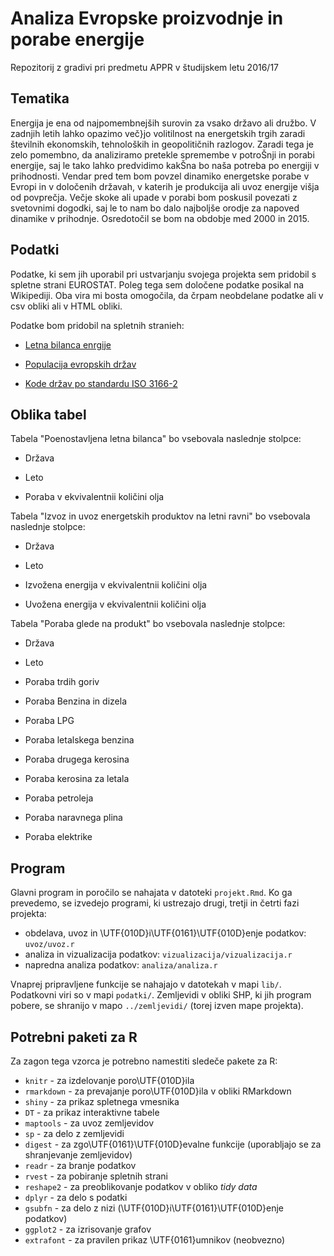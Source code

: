 # Analiza Evropske proizvodnje in porabe energije

Repozitorij z gradivi pri predmetu APPR v študijskem letu 2016/17

## Tematika

Energija je ena od najpomembnejših surovin za vsako državo ali družbo. V zadnjih letih lahko opazimo več}jo volitilnost na energetskih trgih zaradi številnih ekonomskih, tehnoloških in geopolitičnih razlogov. Zaradi tega je zelo pomembno, da analiziramo pretekle spremembe v potroŠnji in porabi energije, saj le tako lahko predvidimo kakŠna bo naša potreba po energiji v prihodnosti. Vendar pred tem bom povzel dinamiko energetske porabe v Evropi in v določenih državah, v katerih je produkcija ali uvoz energije višja od povprečja. Večje skoke ali upade v porabi bom poskusil povezati z svetovnimi dogodki, saj le to nam bo dalo najboljše orodje za napoved dinamike v prihodnje. Osredotočil se bom na obdobje med 2000 in 2015.

## Podatki

Podatke, ki sem jih uporabil pri ustvarjanju svojega projekta sem pridobil s spletne strani EUROSTAT. Poleg tega sem določene podatke posikal na Wikipediji. Oba vira mi bosta omogočila, da črpam neobdelane podatke ali v csv obliki ali v HTML obliki. 

Podatke bom pridobil na spletnih stranieh:

- [Letna bilanca enrgije](http://appsso.eurostat.ec.europa.eu/nui/show.do?query=BOOKMARK_DS-465368_QID_-1E68FBF1_UID_-3F171EB0&layout=TIME,C,X,0;GEO,L,Y,0;UNIT,L,Z,0;PRODUCT,L,Z,1;INDIC_NRG,L,Z,2;INDICATORS,C,Z,3;&zSelection=DS-465368PRODUCT,0000;DS-465368UNIT,KTOE;DS-465368INDIC_NRG,B_100900;DS-465368INDICATORS,OBS_FLAG;&rankName1=UNIT_1_2_-1_2&rankName2=INDICATORS_1_2_-1_2&rankName3=PRODUCT_1_2_-1_2&rankName4=INDIC-NRG_1_2_-1_2&rankName5=TIME_1_0_0_0&rankName6=GEO_1_2_0_1&sortC=ASC_-1_FIRST&rStp=&cStp=&rDCh=&cDCh=&rDM=true&cDM=true&footnes=false&empty=false&wai=false&time_mode=ROLLING&time_most_recent=false&lang=EN&cfo=%23%23%23%2C%23%23%23.%23%23%23)

- [Populacija evropskih držav](https://en.wikipedia.org/wiki/Demographics_of_Europe)

- [Kode držav po standardu ISO 3166-2](https://en.wikipedia.org/wiki/ISO_3166-2)

## Oblika tabel

Tabela "Poenostavljena letna bilanca" bo vsebovala naslednje stolpce:

- Država

- Leto

- Poraba v ekvivalentnii količini olja

Tabela "Izvoz in uvoz energetskih produktov na letni ravni" bo vsebovala naslednje stolpce:

- Država

- Leto

- Izvožena energija v ekvivalentnii količini olja

- Uvožena energija v ekvivalentnii količini olja

Tabela "Poraba glede na produkt" bo vsebovala naslednje stolpce:

- Država

- Leto

- Poraba trdih goriv

- Poraba Benzina in dizela 

- Poraba LPG

- Poraba letalskega benzina

- Poraba drugega kerosina

- Poraba kerosina za letala

- Poraba petroleja

- Poraba naravnega plina

- Poraba elektrike



## Program

Glavni program in poročilo se nahajata v datoteki `projekt.Rmd`. Ko ga prevedemo,
se izvedejo programi, ki ustrezajo drugi, tretji in četrti fazi projekta:

* obdelava, uvoz in \UTF{010D}i\UTF{0161}\UTF{010D}enje podatkov: `uvoz/uvoz.r`
* analiza in vizualizacija podatkov: `vizualizacija/vizualizacija.r`
* napredna analiza podatkov: `analiza/analiza.r`

Vnaprej pripravljene funkcije se nahajajo v datotekah v mapi `lib/`. Podatkovni
viri so v mapi `podatki/`. Zemljevidi v obliki SHP, ki jih program pobere, se
shranijo v mapo `../zemljevidi/` (torej izven mape projekta).

## Potrebni paketi za R

Za zagon tega vzorca je potrebno namestiti sledeče pakete za R:

* `knitr` - za izdelovanje poro\UTF{010D}ila
* `rmarkdown` - za prevajanje poro\UTF{010D}ila v obliki RMarkdown
* `shiny` - za prikaz spletnega vmesnika
* `DT` - za prikaz interaktivne tabele
* `maptools` - za uvoz zemljevidov
* `sp` - za delo z zemljevidi
* `digest` - za zgo\UTF{0161}\UTF{010D}evalne funkcije (uporabljajo se za shranjevanje zemljevidov)
* `readr` - za branje podatkov
* `rvest` - za pobiranje spletnih strani
* `reshape2` - za preoblikovanje podatkov v obliko *tidy data*
* `dplyr` - za delo s podatki
* `gsubfn` - za delo z nizi (\UTF{010D}i\UTF{0161}\UTF{010D}enje podatkov)
* `ggplot2` - za izrisovanje grafov
* `extrafont` - za pravilen prikaz \UTF{0161}umnikov (neobvezno)

